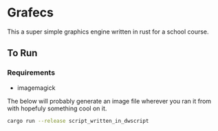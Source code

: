 # Grafecs
This a super simple graphics engine written in rust for a school course.

## To Run
### Requirements
- imagemagick

The below will probably generate an image file wherever you ran it from with hopefuly something cool on it.
```sh
cargo run --release script_written_in_dwscript
```
